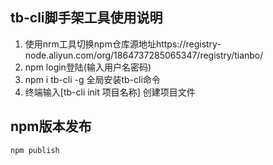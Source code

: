 ## tb-cli脚手架工具使用说明

1. 使用nrm工具切换npm仓库源地址https://registry-node.aliyun.com/org/1864737285065347/registry/tianbo/
2. npm login登陆(输入用户名密码)
3. npm i tb-cli -g 全局安装tb-cli命令
4. 终端输入[tb-cli init 项目名称] 创建项目文件

## npm版本发布

```js
npm publish

```